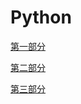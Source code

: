 # Python


[第一部分](https://blog20170623.github.io/Python/part01/index.html)


[第二部分](/https://blog20170623.github.io/Python/part02/index.html)


[第三部分](https://blog20170623.github.io/Python/part03/index.html)
